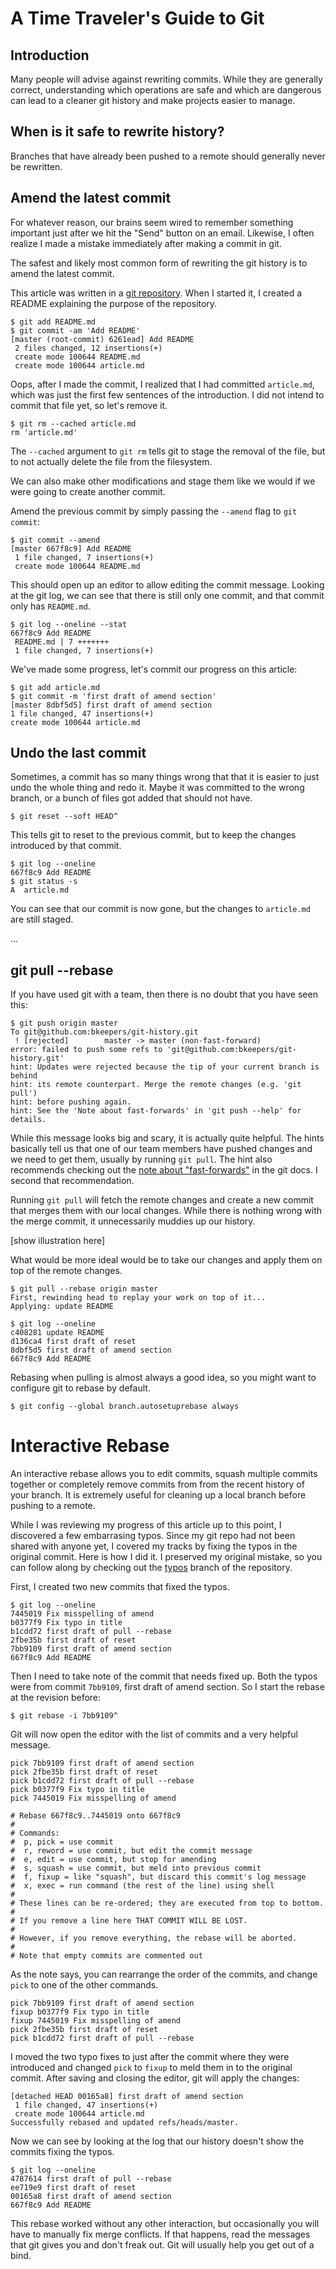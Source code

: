 # A Time Traveler's Guide to Git

## Introduction

Many people will advise against rewriting commits. While they are generally correct, understanding which operations are safe and which are dangerous can lead to a cleaner git history and make projects easier to manage.

## When is it safe to rewrite history?

Branches that have already been pushed to a remote should generally never be rewritten.

## Amend the latest commit

For whatever reason, our brains seem wired to remember something important just after we hit the "Send" button on an email. Likewise, I often realize I made a mistake immediately after making a commit in git.

The safest and likely most common form of rewriting the git history is to amend the latest commit.

This article was written in a [git repository](https://github.com/bkeepers/git-history). When I started it, I created a README explaining the purpose of the repository.

	$ git add README.md
	$ git commit -am 'Add README'
	[master (root-commit) 6261ead] Add README
	 2 files changed, 12 insertions(+)
	 create mode 100644 README.md
	 create mode 100644 article.md

Oops, after I made the commit, I realized that I had committed `article.md`, which was just the first few sentences of the introduction. I did not intend to commit that file yet, so let's remove it.

	$ git rm --cached article.md
	rm 'article.md'

The `--cached` argument to `git rm` tells git to stage the removal of the file, but to not actually delete the file from the filesystem.

We can also make other modifications and stage them like we would if we were going to create another commit.

Amend the previous commit by simply passing the `--amend` flag to `git commit`:

	$ git commit --amend
	[master 667f8c9] Add README
	 1 file changed, 7 insertions(+)
	 create mode 100644 README.md

This should open up an editor to allow editing the commit message. Looking at the git log, we can see that there is still only one commit, and that commit only has `README.md`.

	$ git log --oneline --stat
	667f8c9 Add README
	 README.md | 7 +++++++
	 1 file changed, 7 insertions(+)

We've made some progress, let's commit our progress on this article:

	$ git add article.md
	$ git commit -m 'first draft of amend section'
	[master 8dbf5d5] first draft of amend section
	1 file changed, 47 insertions(+)
	create mode 100644 article.md

## Undo the last commit

Sometimes, a commit has so many things wrong that that it is easier to just undo the whole thing and redo it. Maybe it was committed to the wrong branch, or a bunch of files got added that should not have.

	$ git reset --soft HEAD^

This tells git to reset to the previous commit, but to keep the changes introduced by that commit.

	$ git log --oneline
	667f8c9 Add README
	$ git status -s
	A  article.md

You can see that our commit is now gone, but the changes to `article.md` are still staged.

…

## git pull --rebase

If you have used git with a team, then there is no doubt that you have seen this:

	$ git push origin master
	To git@github.com:bkeepers/git-history.git
	 ! [rejected]        master -> master (non-fast-forward)
	error: failed to push some refs to 'git@github.com:bkeepers/git-history.git'
	hint: Updates were rejected because the tip of your current branch is behind
	hint: its remote counterpart. Merge the remote changes (e.g. 'git pull')
	hint: before pushing again.
	hint: See the 'Note about fast-forwards' in 'git push --help' for details.

While this message looks big and scary, it is actually quite helpful. The hints basically tell us that one of our team members have pushed changes and we need to get them, usually by running `git pull`. The hint also recommends checking out the [note about "fast-forwards"](http://www.kernel.org/pub/software/scm/git/docs/git-push.html#_note_about_fast_forwards) in the git docs. I second that recommendation.

Running `git pull` will fetch the remote changes and create a new commit that merges them with our local changes. While there is nothing wrong with the merge commit, it unnecessarily muddies up our history.

[show illustration here]

What would be more ideal would be to take our changes and apply them on top of the remote changes.

	$ git pull --rebase origin master
	First, rewinding head to replay your work on top of it...
	Applying: update README

	$ git log --oneline
	c408281 update README
	d136ca4 first draft of reset
	8dbf5d5 first draft of amend section
	667f8c9 Add README

Rebasing when pulling is almost always a good idea, so you might want to configure git to rebase by default.

    $ git config --global branch.autosetuprebase always

# Interactive Rebase

An interactive rebase allows you to edit commits, squash multiple commits together or completely remove commits from from the recent history of your branch.  It is extremely useful for cleaning up a local branch before pushing to a remote.

While I was reviewing my progress of this article up to this point, I discovered a few embarrasing typos. Since my git repo had not been shared with anyone yet, I covered my tracks by fixing the typos in the original commit. Here is how I did it. I preserved my original mistake, so you can follow along by checking out the [typos](https://github.com/bkeepers/git-history/tree/typos) branch of the repository.

First, I created two new commits that fixed the typos.

	$ git log --oneline
	7445019 Fix misspelling of amend
	b0377f9 Fix typo in title
	b1cdd72 first draft of pull --rebase
	2fbe35b first draft of reset
	7bb9109 first draft of amend section
	667f8c9 Add README

Then I need to take note of the commit that needs fixed up. Both the typos were from commit `7bb9109`, first draft of amend section. So I start the rebase at the revision before:

	$ git rebase -i 7bb9109^

Git will now open the editor with the list of commits and a very helpful message.

	pick 7bb9109 first draft of amend section
	pick 2fbe35b first draft of reset
	pick b1cdd72 first draft of pull --rebase
	pick b0377f9 Fix typo in title
	pick 7445019 Fix misspelling of amend

	# Rebase 667f8c9..7445019 onto 667f8c9
	#
	# Commands:
	#  p, pick = use commit
	#  r, reword = use commit, but edit the commit message
	#  e, edit = use commit, but stop for amending
	#  s, squash = use commit, but meld into previous commit
	#  f, fixup = like "squash", but discard this commit's log message
	#  x, exec = run command (the rest of the line) using shell
	#
	# These lines can be re-ordered; they are executed from top to bottom.
	#
	# If you remove a line here THAT COMMIT WILL BE LOST.
	#
	# However, if you remove everything, the rebase will be aborted.
	#
	# Note that empty commits are commented out

As the note says, you can rearrange the order of the commits, and change `pick` to one of the other commands.

	pick 7bb9109 first draft of amend section
	fixup b0377f9 Fix typo in title
	fixup 7445019 Fix misspelling of amend
	pick 2fbe35b first draft of reset
	pick b1cdd72 first draft of pull --rebase

I moved the two typo fixes to just after the commit where they were introduced and changed `pick` to `fixup` to meld them in to the original commit. After saving and closing the editor, git will apply the changes:

	[detached HEAD 00165a8] first draft of amend section
	 1 file changed, 47 insertions(+)
	 create mode 100644 article.md
	Successfully rebased and updated refs/heads/master.

Now we can see by looking at the log that our history doesn't show the commits fixing the typos.

	$ git log --oneline
	4787614 first draft of pull --rebase
	ee719e9 first draft of reset
	00165a8 first draft of amend section
	667f8c9 Add README

This rebase worked without any other interaction, but occasionally you will have to manually fix merge conflicts. If that happens, read the messages that git gives you and don't freak out. Git will usually help you get out of a bind.
